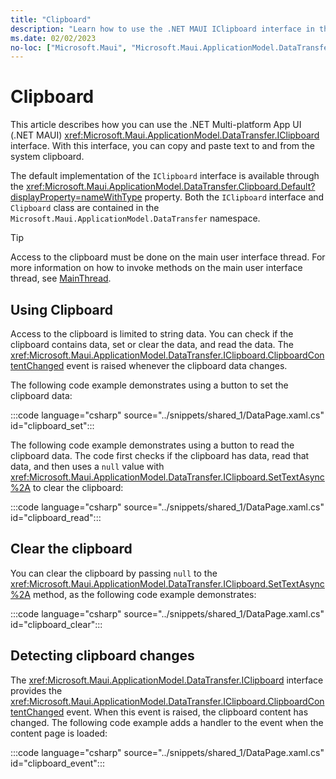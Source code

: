 ```yaml
---
title: "Clipboard"
description: "Learn how to use the .NET MAUI IClipboard interface in the Microsoft.Maui.ApplicationModel.DataTransfer namespace, which lets you copy and paste text to the system clipboard."
ms.date: 02/02/2023
no-loc: ["Microsoft.Maui", "Microsoft.Maui.ApplicationModel.DataTransfer"]
---
```


# Clipboard

This article describes how you can use the .NET Multi-platform App UI (.NET MAUI) <xref:Microsoft.Maui.ApplicationModel.DataTransfer.IClipboard> interface. With this interface, you can copy and paste text to and from the system clipboard.

The default implementation of the `IClipboard` interface is available through the <xref:Microsoft.Maui.ApplicationModel.DataTransfer.Clipboard.Default?displayProperty=nameWithType> property. Both the `IClipboard` interface and `Clipboard` class are contained in the `Microsoft.Maui.ApplicationModel.DataTransfer` namespace.

> [!TIP]
> Access to the clipboard must be done on the main user interface thread. For more information on how to invoke methods on the main user interface thread, see [MainThread](../appmodel/main-thread.md).

## Using Clipboard

 Access to the clipboard is limited to string data. You can check if the clipboard contains data, set or clear the data, and read the data. The <xref:Microsoft.Maui.ApplicationModel.DataTransfer.IClipboard.ClipboardContentChanged> event is raised whenever the clipboard data changes.

The following code example demonstrates using a button to set the clipboard data:

:::code language="csharp" source="../snippets/shared_1/DataPage.xaml.cs" id="clipboard_set":::

The following code example demonstrates using a button to read the clipboard data. The code first checks if the clipboard has data, read that data, and then uses a `null` value with <xref:Microsoft.Maui.ApplicationModel.DataTransfer.IClipboard.SetTextAsync%2A> to clear the clipboard:

:::code language="csharp" source="../snippets/shared_1/DataPage.xaml.cs" id="clipboard_read":::

## Clear the clipboard

You can clear the clipboard by passing `null` to the <xref:Microsoft.Maui.ApplicationModel.DataTransfer.IClipboard.SetTextAsync%2A> method, as the following code example demonstrates:

:::code language="csharp" source="../snippets/shared_1/DataPage.xaml.cs" id="clipboard_clear":::

## Detecting clipboard changes

The <xref:Microsoft.Maui.ApplicationModel.DataTransfer.IClipboard> interface provides the <xref:Microsoft.Maui.ApplicationModel.DataTransfer.IClipboard.ClipboardContentChanged> event. When this event is raised, the clipboard content has changed. The following code example adds a handler to the event when the content page is loaded:

:::code language="csharp" source="../snippets/shared_1/DataPage.xaml.cs" id="clipboard_event":::
